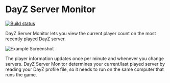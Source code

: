 # DayZ Server Monitor

[![Build status](https://ci.appveyor.com/api/projects/status/vdk94nh314qghaoe/branch/master?svg=true)](https://ci.appveyor.com/project/tjensen/dayzservermonitor/branch/master)

DayZ Server Monitor lets you view the current player count on the most recently
played DayZ server.

![Example Screenshot](https://i.imgur.com/2eWaB3L.png)

The player information updates once per minute and whenever you change servers.
DayZ Server Monitor determines your current/last played server by reading your
DayZ profile file, so it needs to run on the same computer that runs the game.
